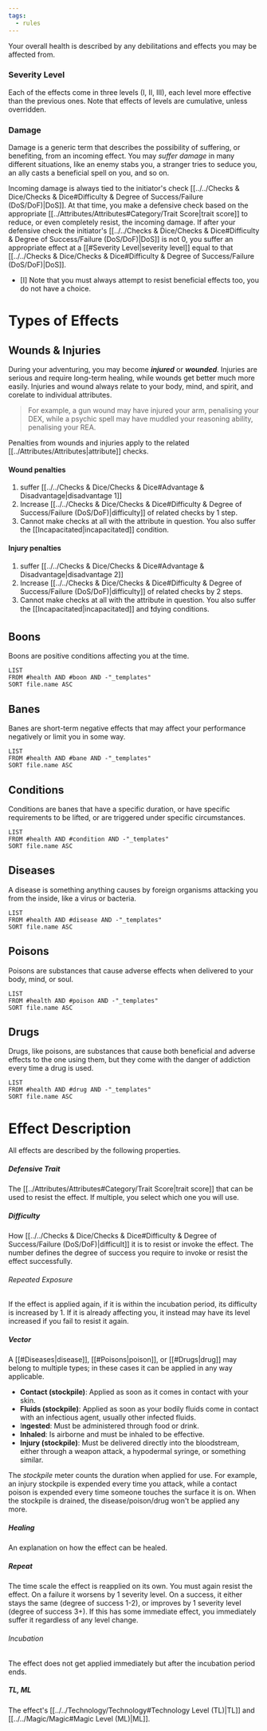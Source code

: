 ```yaml
---
tags:
  - rules
---
```

Your overall health is described by any debilitations and effects you may be affected from.

### Severity Level
Each of the effects come in three levels (I, II, III), each level more effective than the previous ones. Note that effects of levels are cumulative, unless overridden.

### Damage
Damage is a generic term that describes the possibility of suffering, or benefiting, from an incoming effect.
You may *suffer damage* in many different situations, like an enemy stabs you, a stranger tries to seduce you, an ally casts a beneficial spell on you, and so on.

Incoming damage is always tied to the initiator's check [[../../Checks & Dice/Checks & Dice#Difficulty & Degree of Success/Failure (DoS/DoF)|DoS]].
At that time, you make a defensive check based on the appropriate [[../Attributes/Attributes#Category/Trait Score|trait score]] to reduce, or even completely resist, the incoming damage.
If after your defensive check the initiator's [[../../Checks & Dice/Checks & Dice#Difficulty & Degree of Success/Failure (DoS/DoF)|DoS]] is not 0, you suffer an appropriate effect at a [[#Severity Level|severity level]] equal to that [[../../Checks & Dice/Checks & Dice#Difficulty & Degree of Success/Failure (DoS/DoF)|DoS]].

- [I] Note that you must always attempt to resist beneficial effects too, you do not have a choice.


# Types of Effects

## Wounds & Injuries
During your adventuring, you may become ***injured*** or ***wounded***. Injuries are serious and require long-term healing, while wounds get better much more easily. Injuries and wound always relate to your body, mind, and spirit, and corelate to individual attributes.

> For example, a gun wound may have injured your arm, penalising your DEX, while a psychic spell may have muddled your reasoning ability, penalising your REA.

Penalties from wounds and injuries apply to the related [[../Attributes/Attributes|attribute]] checks.

#### Wound penalties
1. suffer [[../../Checks & Dice/Checks & Dice#Advantage & Disadvantage|disadvantage 1]]
2. Increase [[../../Checks & Dice/Checks & Dice#Difficulty & Degree of Success/Failure (DoS/DoF)|difficulty]] of related checks by 1 step.
3. Cannot make checks at all with the attribute in question. You also suffer the [[Incapacitated|incapacitated]] condition.

#### Injury penalties
1. suffer [[../../Checks & Dice/Checks & Dice#Advantage & Disadvantage|disadvantage 2]]
2. Increase [[../../Checks & Dice/Checks & Dice#Difficulty & Degree of Success/Failure (DoS/DoF)|difficulty]] of related checks by 2 steps.
3. Cannot make checks at all with the attribute in question. You also suffer the [[Incapacitated|incapacitated]] and ❗dying conditions.

## Boons
Boons are positive conditions affecting you at the time.
```dataview
LIST
FROM #health AND #boon AND -"_templates"
SORT file.name ASC
```

## Banes
Banes are short-term negative effects that may affect your performance negatively or limit you in some way.
```dataview
LIST
FROM #health AND #bane AND -"_templates"
SORT file.name ASC
```

## Conditions
Conditions are banes that have a specific duration, or have specific requirements to be lifted, or are triggered under specific circumstances.
```dataview
LIST
FROM #health AND #condition AND -"_templates"
SORT file.name ASC
```

## Diseases
A disease is something anything causes by foreign organisms attacking you from the inside, like a virus or bacteria.
```dataview
LIST
FROM #health AND #disease AND -"_templates"
SORT file.name ASC
```

## Poisons
Poisons are substances that cause adverse effects when delivered to your body, mind, or soul.
```dataview
LIST
FROM #health AND #poison AND -"_templates"
SORT file.name ASC
```

## Drugs
Drugs, like poisons, are substances that cause both beneficial and adverse effects to the one using them, but they come with the danger of addiction every time a drug is used.
```dataview
LIST
FROM #health AND #drug AND -"_templates"
SORT file.name ASC
```

# Effect Description
All effects are described by the following properties.

##### Defensive Trait
The [[../Attributes/Attributes#Category/Trait Score|trait score]] that can be used to resist the effect. If multiple, you select which one you will use.

##### Difficulty
How [[../../Checks & Dice/Checks & Dice#Difficulty & Degree of Success/Failure (DoS/DoF)|difficult]] it is to resist or invoke the effect. The number defines the degree of success you require to invoke or resist the effect successfully.

###### Repeated Exposure
If the effect is applied again, if it is within the incubation period, its difficulty is increased by 1. If it is already affecting you, it instead may have its level increased if you fail to resist it again.

##### Vector
A [[#Diseases|disease]], [[#Poisons|poison]], or [[#Drugs|drug]] may belong to multiple types; in these cases it can be applied in any way applicable.
- **Contact (stockpile)**: Applied as soon as it comes in contact with your skin.
- **Fluids (stockpile)**: Applied as soon as your bodily fluids come in contact with an infectious agent, usually other infected fluids.
- I**ngested**: Must be administered through food or drink.
- **Inhaled**: Is airborne and must be inhaled to be effective.
- **Injury (stockpile)**: Must be delivered directly into the bloodstream, either through a weapon attack, a hypodermal syringe, or something similar.

The *stockpile* meter counts the duration when applied for use. For example, an injury stockpile is expended every time you attack, while a contact poison is expended every time someone touches the surface it is on. When the stockpile is drained, the disease/poison/drug won't be applied any more.

##### Healing
An explanation on how the effect can be healed.

##### Repeat
The time scale the effect is reapplied on its own. You must again resist the effect. On a failure it worsens by 1 severity level. On a success, it either stays the same (degree of success 1-2), or improves by 1 severity level (degree of success 3+). If this has some immediate effect, you immediately suffer it regardless of any level change.

###### Incubation
The effect does not get applied immediately but after the incubation period ends.

##### TL, ML
The effect's [[../../Technology/Technology#Technology Level (TL)|TL]] and [[../../Magic/Magic#Magic Level (ML)|ML]].
